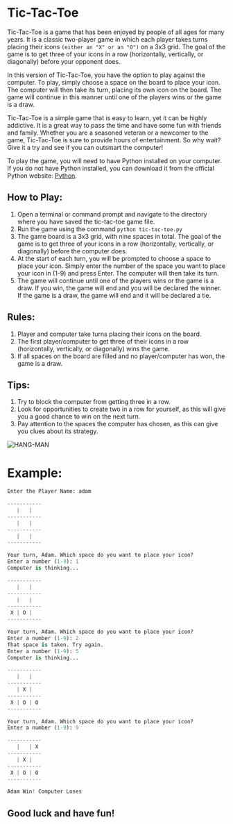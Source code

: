 # Tic-Tac-Toe
Tic-Tac-Toe is a game that has been enjoyed by people of all ages for many years. It is a classic two-player game in which each player takes turns placing their icons ```(either an "X" or an "O")``` on a 3x3 grid. The goal of the game is to get three of your icons in a row (horizontally, vertically, or diagonally) before your opponent does.

In this version of Tic-Tac-Toe, you have the option to play against the computer. To play, simply choose a space on the board to place your icon. The computer will then take its turn, placing its own icon on the board. The game will continue in this manner until one of the players wins or the game is a draw.

Tic-Tac-Toe is a simple game that is easy to learn, yet it can be highly addictive. It is a great way to pass the time and have some fun with friends and family. Whether you are a seasoned veteran or a newcomer to the game, Tic-Tac-Toe is sure to provide hours of entertainment. So why wait? Give it a try and see if you can outsmart the computer!

To play the game, you will need to have Python installed on your computer. If you do not have Python installed, you can download it from the official Python website: [Python](https://www.python.org/).

## How to Play:
1. Open a terminal or command prompt and navigate to the directory where you have saved the tic-tac-toe game file.
2. Run the game using the command ```python tic-tac-toe.py```
3. The game board is a 3x3 grid, with nine spaces in total. The goal of the game is to get three of your icons in a row (horizontally, vertically, or diagonally) before the computer does.
4. At the start of each turn, you will be prompted to choose a space to place your icon. Simply enter the number of the space you want to place your icon in (1-9) and press Enter. The computer will then take its turn.
5. The game will continue until one of the players wins or the game is a draw. If you win, the game will end and you will be declared the winner. If the game is a draw, the game will end and it will be declared a tie.

## Rules:
1. Player and computer take turns placing their icons on the board.
2. The first player/computer to get three of their icons in a row (horizontally, vertically, or diagonally) wins the game.
3. If all spaces on the board are filled and no player/computer has won, the game is a draw.

## Tips:
1. Try to block the computer from getting three in a row.
2. Look for opportunities to create two in a row for yourself, as this will give you a good chance to win on the next turn.
3. Pay attention to the spaces the computer has chosen, as this can give you clues about its strategy.

![HANG-MAN](https://cdn.discordapp.com/attachments/966283152643465226/1059945602236027011/HANG-MAN.png)

# Example:
```py
Enter the Player Name: adam

-----------
   |   |   
-----------
   |   |   
-----------
   |   |   
-----------

Your turn, Adam. Which space do you want to place your icon?
Enter a number (1-9): 1
Computer is thinking...

-----------
   |   |   
-----------
   |   |   
-----------
 X | O |   
-----------

Your turn, Adam. Which space do you want to place your icon?
Enter a number (1-9): 2
That space is taken. Try again.
Enter a number (1-9): 5
Computer is thinking...

-----------
   |   |   
-----------
   | X |   
-----------
 X | O | O 
-----------

Your turn, Adam. Which space do you want to place your icon?
Enter a number (1-9): 9

-----------
   |   | X 
-----------
   | X |   
-----------
 X | O | O 
-----------

Adam Win! Computer Loses
```

## Good luck and have fun!
